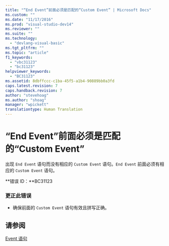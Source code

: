 ```yaml
---
title: "“End Event”前面必须是匹配的“Custom Event” | Microsoft Docs"
ms.custom: ""
ms.date: "11/17/2016"
ms.prod: "visual-studio-dev14"
ms.reviewer: ""
ms.suite: ""
ms.technology: 
  - "devlang-visual-basic"
ms.tgt_pltfrm: ""
ms.topic: "article"
f1_keywords: 
  - "vbc31123"
  - "bc31123"
helpviewer_keywords: 
  - "BC31123"
ms.assetid: 8dbffccc-c1ba-45f5-a1b4-90889bb0a3fd
caps.latest.revision: 7
caps.handback.revision: 7
author: "stevehoag"
ms.author: "shoag"
manager: "wpickett"
translationtype: Human Translation
---
```

# “End Event”前面必须是匹配的“Custom Event”
出现 `End Event` 语句而没有相应的 `Custom Event` 语句。`End Event` 前面必须有相应的 `Custom Event` 语句。  
  
 **错误 ID：**BC31123  
  
### 更正此错误  
  
-   确保前面的 `Custom Event` 语句有效且拼写正确。  
  
## 请参阅  
 [Event 语句](../../visual-basic/language-reference/statements/event-statement.md)